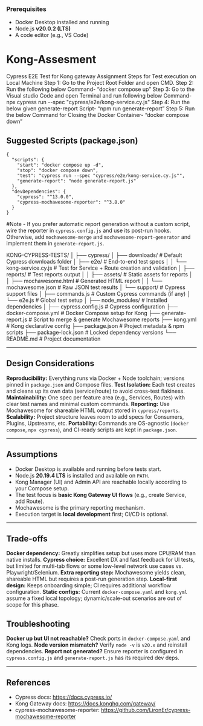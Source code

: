 ### Prerequisites
- Docker Desktop installed and running
- Node.js **v20.0.2 (LTS)**
- A code editor (e.g., VS Code)

# Kong-Assesment
Cypress E2E Test for Kong gateway Assignment 
Steps for Test execution on Local Machine 
Step 1: Go to the Project Root Folder and open CMD. 
Step 2: Run the following below Command- 
“docker compose up” 
Step 3: Go to the Visual studio Code and open Terminal and run following below Command- 
npx cypress run --spec "cypress/e2e/kong-service.cy.js" 
Step 4: Run the below given generate-report Script- 
“npm run generate-report” 
Step 5: Run the below Command for Closing the Docker Container- 
“docker compose down” 

##  Suggested Scripts (package.json)

```jsonc
{
  "scripts": {
    "start": "docker compose up -d",
    "stop": "docker compose down",
    "test": "cypress run --spec "cypress/e2e/kong-service.cy.js"",
    "generate-report": "node generate-report.js"
  },
  "devDependencies": {
    "cypress": "^13.0.0",
    "cypress-mochawesome-reporter": "^3.8.0"
  }
}
```

 #Note - If you prefer automatic report generation without a custom script, wire the reporter in `cypress.config.js` and use its post-run hooks. Otherwise, add `mochawesome-merge` and `mochawesome-report-generator` and implement them in `generate-report.js`.


KONG-CYPRESS-TESTS/
│
├── cypress/
│   ├── downloads/                # Default Cypress downloads folder
│   ├── e2e/                      # End-to-end test specs
│   │   └── kong-service.cy.js    # Test for Service + Route creation and validation
│   ├── reports/                  # Test reports output
│   │   ├── assets/               # Static assets for reports
│   │   ├── mochawesome.html      # Generated HTML report
│   │   └── mochawesome.json      # Raw JSON test results
│   └── support/                  # Cypress support files
│       ├── commands.js           # Custom Cypress commands (if any)
│       └── e2e.js                # Global test setup
│
├── node_modules/                 # Installed dependencies
│
├── cypress.config.js             # Cypress configuration
├── docker-compose.yml            # Docker Compose setup for Kong
├── generate-report.js            # Script to merge & generate Mochawesome reports
├── kong.yml                      # Kong declarative config
├── package.json                  # Project metadata & npm scripts
├── package-lock.json             # Locked dependency versions
└── README.md                     # Project documentation


-------------------------
##  Design Considerations

**Reproducibility:** Everything runs via Docker + Node toolchain; versions pinned in `package.json` and Compose files.
**Test Isolation:** Each test creates and cleans up its own data (service/route) to avoid cross-test flakiness.
**Maintainability:** One spec per feature area (e.g., Services, Routes) with clear test names and minimal custom commands.
**Reporting:** Use Mochawesome for shareable HTML output stored in `cypress/reports`.
**Scalability:** Project structure leaves room to add specs for Consumers, Plugins, Upstreams, etc.
**Portability:** Commands are OS-agnostic (`docker compose`, `npx cypress`), and CI-ready scripts are kept in `package.json`.

---------------

##  Assumptions

- Docker Desktop is available and running before tests start.
- Node.js **20.19.4 LTS** is installed and available on `PATH`.
- Kong Manager (UI) and Admin API are reachable locally according to your Compose setup.
- The test focus is **basic Kong Gateway UI flows** (e.g., create Service, add Route).
- Mochawesome is the primary reporting mechanism.
- Execution target is **local development** first; CI/CD is optional.

--------------

##  Trade-offs

 **Docker dependency:** Greatly simplifies setup but uses more CPU/RAM than native installs.
 **Cypress choice:** Excellent DX and fast feedback for UI tests, but limited for multi-tab flows or some low-level network use cases vs. Playwright/Selenium.
 **Extra reporting step:** Mochawesome yields clean, shareable HTML but requires a post-run generation step.
 **Local-first design:** Keeps onboarding simple; CI requires additional workflow configuration.
 **Static configs:** Current `docker-compose.yaml` and `kong.yml` assume a fixed local topology; dynamic/scale-out scenarios are out of scope for this phase.


##  Troubleshooting

**Docker up but UI not reachable?** Check ports in `docker-compose.yaml` and Kong logs.
**Node version mismatch?** Verify `node -v` is `v20.x` and reinstall dependencies.
**Report not generated?** Ensure reporter is configured in `cypress.config.js` and `generate-report.js` has its required dev deps.

---



##  References

- Cypress docs: https://docs.cypress.io/
- Kong Gateway docs: https://docs.konghq.com/gateway/
- cypress-mochawesome-reporter: https://github.com/LironEr/cypress-mochawesome-reporter

